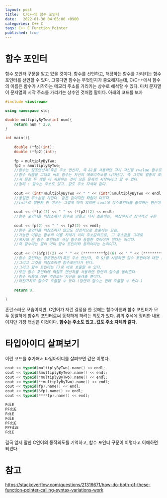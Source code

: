 ```yaml
---
layout: post
title:  C/C++의 함수 포인터
date:   2022-01-30 04:05:00 +0900
categories: C++ C
tags: C++ C Function_Pointer
published: true
---
```


# 함수 포인터

함수 포인터 구문을 알고 있을 것이다. 함수를 선언하고, 해당하는 함수를 가리키는 함수 포인터를 선언할 수 있다. 그렇다면 함수는 무엇인지가 중요해지는데, C/C++에서 함수의 이름은 함수가 시작하는 메모리 주소를 가리키는 상수로 해석할 수 있다. 마치 문자열이 문자열의 시작 주소를 가리키는 상수인 것처럼 말이다. 아래의 코드를 보자
```cpp
#include <iostream>

using namespace std;

double multiplyByTwo(int num){
    return num * 2.0;
}

int main(){   
    
    double (*fp)(int);
    double (*fp2)(int);
    
    fp = multiplyByTwo;
    fp2 = &multiplyByTwo;
    //함수는 참조연산자(혹은 주소 연산자, 즉 &)를 사용하면 자기 자신을 rvalue 함수포인터 형태로 돌려준다.
    //함수 이름을 그대로 써도 함수는 자신의 메모리주소를 나타낸다. 즉 그것도 일종의 포인터다.
    //저 문장 두 개를 다 지원하는 것이 모든 문제의 시작이라고 할 수 있다.
    //정리 : 함수는 주소도 있고..값도 주소 자체와 같다.
    
    cout << (int*)multiplyByTwo << " " << (int*)&multiplyByTwo << endl;
    //동일한 주소값을 가진다. 같은 값이지만 타입이 다르다.
    //int*로 형변환 한 이유는 그렇게 하지 않으면 cout에 함수포인터를 출력하는 연산이 없기에 자동으로 boolean으로 변환되어 1로 출력되기 때문이다.
    
    cout << (*fp)(2) << " " << (*fp2)(2) << endl;
    //함수 포인터를 역참조해서 함수로 만들고 다시 호출하는, 복잡하지만 상식적인 구문
    
    cout << fp(2) << " " << fp2(2) << endl;
    //함수 포인터를 역참조하지 않고도 정상적으로 호출하는 모습.
    //가능한 이유는 함수의 이름 자체가 이미 주소값이므로, 그 주소값을 그대로
    //복사해 온 함수 포인터도 사실 함수와 동일한 것이어야 한다는 의미다.
    //즉 함수라는 말이 이미 함수 포인터와 동의어라는 논리이다.
    
    cout << (*(&fp))(2) << " " << (*********fp)(6) << " " << (**************multiplyByTwo)(4) << endl;
    //함수 포인터는 참조연산자(혹은 주소 연산자, 즉 &)를 사용하면 함수 포인터에 대한 포인터가 된다.
    //그리고 그것을 역참조하면 함수포인터가 된다.
    //그리고 함수 포인터는 ()로 바로 호출할 수 있다.
    //또한 함수 포인터에 역참조 연산자를 사용하면 당연히 함수를 돌려준다.
    //함수 이름에 대한 역참조는 자신을 돌려줄 뿐이다.
    //마찬가지로 함수도 호출할 수 있다.(당연히 함수는 원래 호출할 수 있다.)
    
    return 0;

}

```
혼란스러운 모습이지만, C언어가 저런 결정을 한 것에는 함수이름과 함수 포인터가 모두 동일하게 함수의 포인터로써 동작하게 하려는 의도가 있다. 위의 주석에 정리한 내용이지만 가장 핵심은 이것이다.
**함수는 주소도 있고..값도 주소 자체와 같다.**

# 타입아이디 살펴보기
이런 코드를 추가해서 타입아이디를 살펴보면 값은 이렇다.
```cpp
cout << typeid(multiplyByTwo).name() << endl;
cout << typeid(&multiplyByTwo).name() << endl;
cout << typeid(*multiplyByTwo).name() << endl;
cout << typeid(**multiplyByTwo).name() << endl;
cout << typeid(fp).name() << endl;
cout << typeid(&fp).name() << endl;
cout << typeid(****fp).name() << endl;
```
```txt
FdiE
PFdiE
FdiE
FdiE
PFdiE
PPFdiE
FdiE
```

결국 앞서 말한 C언어의 동작의도를 기억하고, 함수 포인터 구문이 이렇다고 이해하면 되겠다.

# 참고
<https://stackoverflow.com/questions/21316671/how-do-both-of-these-function-pointer-calling-syntax-variations-work>